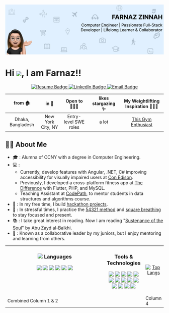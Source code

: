 <p align="center">
  <img src="https://github.com/fzinnah17/fzinnah17/blob/main/git.png" alt="My Banner"><br>
</p>

<h1>Hi <img src="https://media.giphy.com/media/hvRJCLFzcasrR4ia7z/giphy.gif" width="25">, I am Farnaz!!</h1>

<p align="center">
  <a href="https://drive.google.com/file/d/1eCknffq4eVT3MJgWQ0BVS0pXEeaC98zQ/view?usp=sharing" target="_blank">
    <img src="https://img.shields.io/badge/Resume-brightgreen" alt="Resume Badge">
  </a>

  <a href="https://www.linkedin.com/in/farnaz-zinnah/" target="_blank">
    <img src="https://img.shields.io/badge/LinkedIn-orange" alt="LinkedIn Badge">
  </a>

  <a href="mailto:farnazsamia@gmail.com">
    <img src="https://img.shields.io/badge/Email-blueviolet" alt="Email Badge">
  </a>
</p>

<div align="center">
  
| from 🏠         | in 📍               | Open to 🧘🏻‍♀️       | likes stargazing ✨   | My Weightlifting Inspiration 🏋🏼‍♀️ |
|:--------------:|:-------------------:|:-------------------:|:--------------------:|:------------------------------------------:|
| Dhaka, Bangladesh | New York City, NY | Entry-level SWE roles | a lot              | [This Gym Enthusiast](https://www.youtube.com/watch?v=Zl_grb33STg) |

</div>


## 👩‍💻 About Me

- 🎓 : Alumna of CCNY with a degree in Computer Engineering.
- 💻 :
  - Currently, develop features with Angular, .NET, C# improving accessibility for visually impaired users at [Con Edison](https://www.coned.com/en).
  - Previously, I developed a cross-platform fitness app at [The Difference](https://thedifferenceapp.com/) with Flutter, PHP, and MySQL.
  - Teaching Assistant at [CodePath](https://www.codepath.org/), to mentor students in data structures and algorithms course.
- 🌟 : In my free time, I build [hackathon projects](https://devpost.com/fzinnah000).
- 🧘 : In stressful times, I practice the [54321 method](https://www.choosingtherapy.com/54321-method/) and [square breathing](https://www.choosingtherapy.com/box-breathing/) to stay focused and present.
- 📚 : I take great interest in reading. Now I am reading "[Sustenance of the Soul](https://iiit.org/wp-content/uploads/AbuZaydal-Balkhi-complete.pdf)" by Abu Zayd al-Balkhi.
- 🌱 : Known as a collaborative leader by my juniors, but I enjoy mentoring and learning from others.

<div align="center">
  
<table style="width: 100%">
  <tr>
    <!-- Left Column: Languages and Tools -->
        <td valign="top" style="width: 75%">
          <h3 align="center"><img src="https://media2.giphy.com/media/QssGEmpkyEOhBCb7e1/giphy.gif?cid=ecf05e47a0n3gi1bfqntqmob8g9aid1oyj2wr3ds3mg700bl&rid=giphy.gif" width ="25"> Languages </h3>
          <p align="center">
            <img src="https://img.icons8.com/color/48/000000/java-coffee-cup-logo.png" width="24"/>
            <img src="https://img.icons8.com/fluency/48/000000/python.png" width="24"/>
            <img src="https://img.icons8.com/color/48/000000/c-plus-plus-logo.png" width="24"/>
            <img src="https://img.icons8.com/fluency/48/000000/javascript.png" width="24"/>
            <img src="https://upload.wikimedia.org/wikipedia/commons/thumb/4/4c/Typescript_logo_2020.svg/1200px-Typescript_logo_2020.svg.png" width="24"/>
            <img src="https://img.icons8.com/color/48/000000/c-sharp-logo.png" width="24"/>
          </p>
        </td>
    <td valign="top" width="25%">
          <h3 align="center">Tools & Technologies</h3>
          <p align="center">
            <img src="https://upload.wikimedia.org/wikipedia/commons/thumb/a/a7/React-icon.svg/1200px-React-icon.svg.png" width="24"/>
            <img src="https://d2nir1j4sou8ez.cloudfront.net/wp-content/uploads/2021/12/nextjs-boilerplate-logo.png" width="24"/>
            <img src="https://upload.wikimedia.org/wikipedia/commons/thumb/b/b2/Bootstrap_logo.svg/1200px-Bootstrap_logo.svg.png" width="24"/>
            <img src="https://www.datocms-assets.com/45470/1631026680-logo-react-native.png" width="24"/>
            <img src="https://upload.wikimedia.org/wikipedia/commons/thumb/d/d9/Node.js_logo.svg/1200px-Node.js_logo.svg.png" width="24"/>
            <img src="https://git-scm.com/images/logos/downloads/Git-Icon-1788C.png" width="24"/>
            <img src="https://github.githubassets.com/images/modules/logos_page/GitHub-Logo.png" width="24"/>
            <img src="https://msdynamicsnavashwinitripathi.files.wordpress.com/2021/01/docker_logo.png" width="24"/>
            <img src="https://static-00.iconduck.com/assets.00/postman-icon-497x512-beb7sy75.png" width="24"/>
            <img src="https://upload.wikimedia.org/wikipedia/commons/thumb/5/5c/AWS_Simple_Icons_AWS_Cloud.svg/2560px-AWS_Simple_Icons_AWS_Cloud.svg.png" width="24"/>
            <img src="https://cdn4.iconfinder.com/data/icons/google-i-o-2016/512/google_firebase-2-512.png" width="24"/>
            <img src="https://pbs.twimg.com/profile_images/1452637606559326217/GFz_P-5e_400x400.png" width="24"/>
            <img src="https://icons.veryicon.com/png/o/application/app-icon-7/jira-5.png" width="24"/>
            <img src="https://pipedream.com/s.v0/app_1YMhwo/logo/orig" width="24"/>
          </p>
        </td>
    <!-- Most Used Languages Image -->
              <td align="center">
                <a href="https://github.com/fzinnah17/github-readme-stats">
                  <img src="https://github-readme-stats.vercel.app/api/top-langs/?username=fzinnah17&layout=compact" alt="Top Langs">
                </a>
              </td>
  </tr>
  <tr>
    <td colspan="2">Combined Column 1 & 2</td>
    <td>Column 4</td>
  </tr>
</table>
</div>

